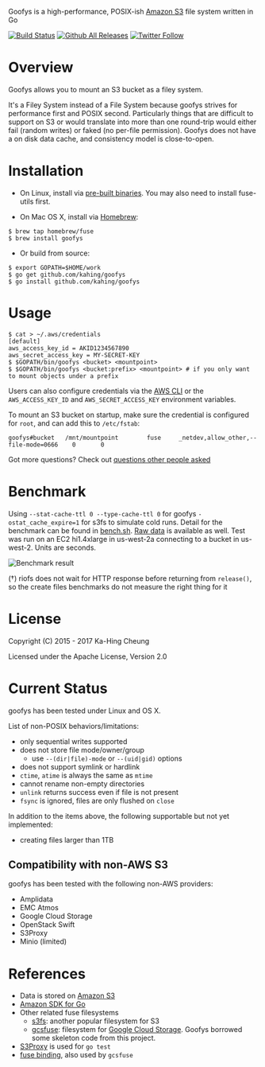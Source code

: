 Goofys is a high-performance, POSIX-ish [Amazon S3](https://aws.amazon.com/s3/) file system written in Go

[![Build Status](https://travis-ci.org/albundy83/goofys.svg?branch=master)](https://travis-ci.org/kahing/goofys)
[![Github All Releases](https://img.shields.io/github/downloads/albundy83/goofys/total.svg)](https://github.com/albundy83/goofys/releases/)
[![Twitter Follow](https://img.shields.io/twitter/follow/s3goofys.svg?style=social&label=Follow)](https://twitter.com/s3goofys)

# Overview

Goofys allows you to mount an S3 bucket as a filey system.

It's a Filey System instead of a File System because goofys strives
for performance first and POSIX second. Particularly things that are
difficult to support on S3 or would translate into more than one
round-trip would either fail (random writes) or faked (no per-file
permission). Goofys does not have a on disk data cache, and
consistency model is close-to-open.

# Installation

* On Linux, install via [pre-built binaries](https://github.com/kahing/goofys/releases/). You may also need to install fuse-utils first.

* On Mac OS X, install via [Homebrew](http://brew.sh/):

```ShellSession
$ brew tap homebrew/fuse
$ brew install goofys
```

* Or build from source:

```
$ export GOPATH=$HOME/work
$ go get github.com/kahing/goofys
$ go install github.com/kahing/goofys
```

# Usage

```ShellSession
$ cat > ~/.aws/credentials
[default]
aws_access_key_id = AKID1234567890
aws_secret_access_key = MY-SECRET-KEY
$ $GOPATH/bin/goofys <bucket> <mountpoint>
$ $GOPATH/bin/goofys <bucket:prefix> <mountpoint> # if you only want to mount objects under a prefix
```

Users can also configure credentials via the
[AWS CLI](https://docs.aws.amazon.com/cli/latest/userguide/cli-chap-getting-started.html)
or the `AWS_ACCESS_KEY_ID` and `AWS_SECRET_ACCESS_KEY` environment variables.

To mount an S3 bucket on startup, make sure the credential is
configured for `root`, and can add this to `/etc/fstab`:

```
goofys#bucket   /mnt/mountpoint        fuse     _netdev,allow_other,--file-mode=0666    0       0
```

Got more questions? Check out [questions other people asked](https://github.com/kahing/goofys/issues?utf8=%E2%9C%93&q=is%3Aissue%20label%3Aquestion%20)

# Benchmark

Using `--stat-cache-ttl 0 --type-cache-ttl 0` for goofys
`-ostat_cache_expire=1` for s3fs to simulate cold runs. Detail for the
benchmark can be found in
[bench.sh](https://github.com/kahing/goofys/blob/master/bench/bench.sh). [Raw data](https://github.com/kahing/goofys/blob/master/bench/)
is available as well. Test was run on an EC2 hi1.4xlarge in us-west-2a
connecting to a bucket in us-west-2. Units are seconds.

![Benchmark result](/bench/bench.png?raw=true "Benchmark")

(†) riofs does not wait for HTTP response before returning from `release()`, so the create files benchmarks do not measure the right thing for it

# License

Copyright (C) 2015 - 2017 Ka-Hing Cheung

Licensed under the Apache License, Version 2.0

# Current Status

goofys has been tested under Linux and OS X.

List of non-POSIX behaviors/limitations:
  * only sequential writes supported
  * does not store file mode/owner/group
    * use `--(dir|file)-mode` or `--(uid|gid)` options
  * does not support symlink or hardlink
  * `ctime`, `atime` is always the same as `mtime`
  * cannot rename non-empty directories
  * `unlink` returns success even if file is not present
  * `fsync` is ignored, files are only flushed on `close`

In addition to the items above, the following supportable but not yet implemented:
  * creating files larger than 1TB

## Compatibility with non-AWS S3

goofys has been tested with the following non-AWS providers:

* Amplidata
* EMC Atmos
* Google Cloud Storage
* OpenStack Swift
* S3Proxy
* Minio (limited)

# References

  * Data is stored on [Amazon S3](https://aws.amazon.com/s3/)
  * [Amazon SDK for Go](https://github.com/aws/aws-sdk-go)
  * Other related fuse filesystems
    * [s3fs](https://github.com/s3fs-fuse/s3fs-fuse): another popular filesystem for S3
    * [gcsfuse](https://github.com/googlecloudplatform/gcsfuse):
      filesystem for
      [Google Cloud Storage](https://cloud.google.com/storage/). Goofys
      borrowed some skeleton code from this project.
  * [S3Proxy](https://github.com/andrewgaul/s3proxy) is used for `go test`
  * [fuse binding](https://github.com/jacobsa/fuse), also used by `gcsfuse`
